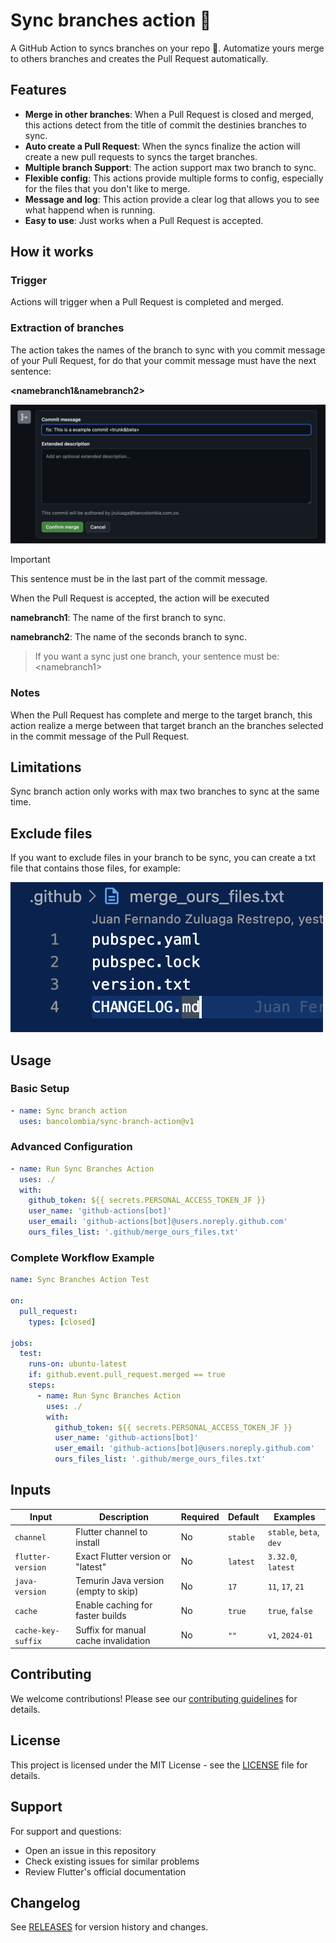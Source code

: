 # Sync branches action 🤖 

A GitHub Action to syncs branches on your repo 🎉. Automatize yours merge to others branches and creates the Pull Request automatically.

## Features

- **Merge in other branches**: When a Pull Request is closed and merged, this actions detect from the title of commit the destinies branches to sync.
- **Auto create a Pull Request**: When the syncs finalize the action will create a new pull requests to syncs the target branches.
- **Multiple branch Support**: The action support max two branch to sync.
- **Flexible config**: This actions provide multiple forms to config, especially for the files that you don't like to merge.
- **Message and log**: This action provide a clear log that allows you to see what happend when is running.
- **Easy to use**: Just works when a Pull Request is accepted.


## How it works

### Trigger

Actions will trigger when a Pull Request is completed and merged.

### Extraction of branches

The action takes the names of the branch to sync with you commit message of your Pull Request, for do that your commit message must have the next sentence:

**<namebranch1&namebranch2>**

![merge title](./docs/img/merge_image.png)

> [!IMPORTANT]
> This sentence must be in the last part of the commit message.

When the Pull Request is accepted, the action will be executed

**namebranch1**: The name of the first branch to sync.

**namebranch2**: The name of the seconds branch to sync.

> If you want a sync just one branch, your sentence must be: \<namebranch1>

### Notes

When the Pull Request has complete and merge to the target branch, this action realize a merge between that target branch an the branches selected in the commit message of the Pull Request.

## Limitations

Sync branch action only works with max two branches to sync at the same time.


## Exclude files

If you want to exclude files in your branch to be sync, you can create a txt file that contains those files, for example:

![exclude_file](./docs/img/exclude_files.png)

## Usage

### Basic Setup

```yaml
- name: Sync branch action
  uses: bancolombia/sync-branch-action@v1
```

### Advanced Configuration

```yaml
- name: Run Sync Branches Action
  uses: ./
  with:
    github_token: ${{ secrets.PERSONAL_ACCESS_TOKEN_JF }}
    user_name: 'github-actions[bot]'
    user_email: 'github-actions[bot]@users.noreply.github.com'
    ours_files_list: '.github/merge_ours_files.txt'
```

### Complete Workflow Example

```yaml
name: Sync Branches Action Test

on:
  pull_request:
    types: [closed]

jobs:
  test:
    runs-on: ubuntu-latest
    if: github.event.pull_request.merged == true
    steps:
      - name: Run Sync Branches Action
        uses: ./
        with:
          github_token: ${{ secrets.PERSONAL_ACCESS_TOKEN_JF }}
          user_name: 'github-actions[bot]'
          user_email: 'github-actions[bot]@users.noreply.github.com'
          ours_files_list: '.github/merge_ours_files.txt'
```

## Inputs

| Input | Description | Required | Default | Examples |
|-------|-------------|----------|---------|----------|
| `channel` | Flutter channel to install | No | `stable` | `stable`, `beta`, `dev` |
| `flutter-version` | Exact Flutter version or "latest" | No | `latest` | `3.32.0`, `latest` |
| `java-version` | Temurin Java version (empty to skip) | No | `17` | `11`, `17`, `21` |
| `cache` | Enable caching for faster builds | No | `true` | `true`, `false` |
| `cache-key-suffix` | Suffix for manual cache invalidation | No | `""` | `v1`, `2024-01` |



## Contributing

We welcome contributions! Please see our [contributing guidelines](CONTRIBUTING.md) for details.

## License

This project is licensed under the MIT License - see the [LICENSE](LICENSE) file for details.

## Support

For support and questions:
- Open an issue in this repository
- Check existing issues for similar problems
- Review Flutter's official documentation

## Changelog

See [RELEASES](https://github.com/bancolombia/flutter-setup-action/releases) for version history and changes.